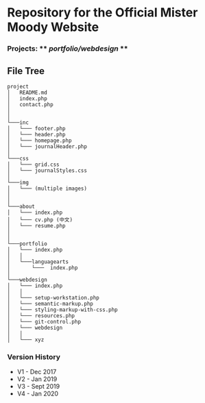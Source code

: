 
# Repository for the Official Mister Moody Website

### Projects:                 ** *portfolio/webdesign* **

## File Tree
```
project
│   README.md
│   index.php
│   contact.php
│       
│
└───inc
│   └─── footer.php
│   └─── header.php 
│   └─── homepage.php
│   └─── journalHeader.php  
│
└───css
│   └─── grid.css
│   └─── journalStyles.css             
│
└───img
│   └─── (multiple images)
│ 
│ 
└───about
│   └─── index.php
│   └─── cv.php (中文) 
│   └─── resume.php
│
│
└───portfolio
│   └─── index.php
│   │
│   └───languagearts
│       └───  index.php
│ 
└───webdesign
│   └─── index.php
│   │
│   └─── setup-workstation.php
│   └─── semantic-markup.php
│   └─── styling-markup-with-css.php
│   └─── resources.php
│   └─── git-control.php
│   └─── webdesign
│   │
│   └─── xyz

```

### Version History
- V1 - Dec 2017
- V2 - Jan 2019
- V3 - Sept 2019
- V4 - Jan 2020 

